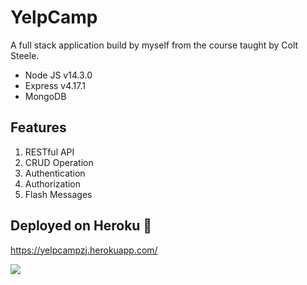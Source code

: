 # YelpCamp
A full stack application build by myself from the course taught by Colt Steele.
* Node JS v14.3.0
* Express v4.17.1
* MongoDB 
## Features
1. RESTful API
2. CRUD Operation
3. Authentication
4. Authorization
5. Flash Messages
## Deployed on Heroku :rocket:
https://yelpcampzj.herokuapp.com/



![](https://img.shields.io/github/license/ZJendex/YelpCamp?logo=MIT)
